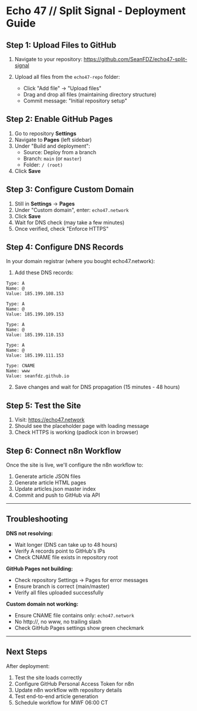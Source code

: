 # Echo 47 // Split Signal - Deployment Guide

## Step 1: Upload Files to GitHub

1. Navigate to your repository: https://github.com/SeanFDZ/echo47-split-signal

2. Upload all files from the `echo47-repo` folder:
   - Click "Add file" → "Upload files"
   - Drag and drop all files (maintaining directory structure)
   - Commit message: "Initial repository setup"

## Step 2: Enable GitHub Pages

1. Go to repository **Settings**
2. Navigate to **Pages** (left sidebar)
3. Under "Build and deployment":
   - Source: Deploy from a branch
   - Branch: `main` (or `master`)
   - Folder: `/ (root)`
4. Click **Save**

## Step 3: Configure Custom Domain

1. Still in **Settings** → **Pages**
2. Under "Custom domain", enter: `echo47.network`
3. Click **Save**
4. Wait for DNS check (may take a few minutes)
5. Once verified, check "Enforce HTTPS"

## Step 4: Configure DNS Records

In your domain registrar (where you bought echo47.network):

1. Add these DNS records:

```
Type: A
Name: @
Value: 185.199.108.153

Type: A  
Name: @
Value: 185.199.109.153

Type: A
Name: @
Value: 185.199.110.153

Type: A
Name: @
Value: 185.199.111.153

Type: CNAME
Name: www
Value: seanfdz.github.io
```

2. Save changes and wait for DNS propagation (15 minutes - 48 hours)

## Step 5: Test the Site

1. Visit: https://echo47.network
2. Should see the placeholder page with loading message
3. Check HTTPS is working (padlock icon in browser)

## Step 6: Connect n8n Workflow

Once the site is live, we'll configure the n8n workflow to:

1. Generate article JSON files
2. Generate article HTML pages  
3. Update articles.json master index
4. Commit and push to GitHub via API

---

## Troubleshooting

**DNS not resolving:**
- Wait longer (DNS can take up to 48 hours)
- Verify A records point to GitHub's IPs
- Check CNAME file exists in repository root

**GitHub Pages not building:**
- Check repository Settings → Pages for error messages
- Ensure branch is correct (main/master)
- Verify all files uploaded successfully

**Custom domain not working:**
- Ensure CNAME file contains only: `echo47.network`
- No http://, no www, no trailing slash
- Check GitHub Pages settings show green checkmark

---

## Next Steps

After deployment:
1. Test the site loads correctly
2. Configure GitHub Personal Access Token for n8n
3. Update n8n workflow with repository details
4. Test end-to-end article generation
5. Schedule workflow for MWF 06:00 CT
